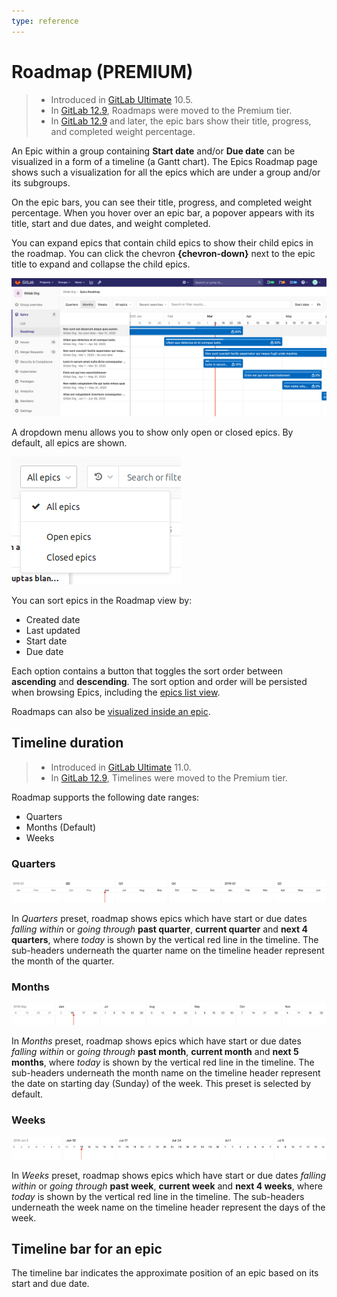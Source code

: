 ```yaml
---
type: reference
---
```


# Roadmap **(PREMIUM)**

> - Introduced in [GitLab Ultimate](https://about.gitlab.com/pricing/) 10.5.
> - In [GitLab 12.9](https://gitlab.com/gitlab-org/gitlab/issues/198062), Roadmaps were moved to the Premium tier.
> - In [GitLab 12.9](https://gitlab.com/gitlab-org/gitlab/issues/5164) and later, the epic bars show their title, progress, and completed weight percentage.

An Epic within a group containing **Start date** and/or **Due date**
can be visualized in a form of a timeline (a Gantt chart). The Epics Roadmap page
shows such a visualization for all the epics which are under a group and/or its subgroups.

On the epic bars, you can see their title, progress, and completed weight percentage.
When you hover over an epic bar, a popover appears with its title, start and due dates, and weight
completed.

You can expand epics that contain child epics to show their child epics in the roadmap.
You can click the chevron **{chevron-down}** next to the epic title to expand and collapse the child epics.

![roadmap view](img/roadmap_view_v12_9.png)

A dropdown menu allows you to show only open or closed epics. By default, all epics are shown.

![epics state dropdown](img/epics_state_dropdown.png)

You can sort epics in the Roadmap view by:

- Created date
- Last updated
- Start date
- Due date

Each option contains a button that toggles the sort order between **ascending** and **descending**. The sort option and order will be persisted when browsing Epics,
including the [epics list view](../epics/index.md).

Roadmaps can also be [visualized inside an epic](../epics/index.md#roadmap-in-epics).

## Timeline duration

> - Introduced in [GitLab Ultimate](https://about.gitlab.com/pricing/) 11.0.
> - In [GitLab 12.9](https://gitlab.com/gitlab-org/gitlab/issues/198062), Timelines were moved to the Premium tier.

Roadmap supports the following date ranges:

- Quarters
- Months (Default)
- Weeks

### Quarters

![roadmap date range in quarters](img/roadmap_timeline_quarters.png)

In _Quarters_ preset, roadmap shows epics which have start or due dates _falling within_ or
_going through_ **past quarter**, **current quarter** and **next 4 quarters**, where _today_
is shown by the vertical red line in the timeline. The sub-headers underneath the quarter name on
the timeline header represent the month of the quarter.

### Months

![roadmap date range in months](img/roadmap_timeline_months.png)

In _Months_ preset, roadmap shows epics which have start or due dates _falling within_ or
_going through_ **past month**, **current month** and **next 5 months**, where _today_
is shown by the vertical red line in the timeline. The sub-headers underneath the month name on
the timeline header represent the date on starting day (Sunday) of the week. This preset is
selected by default.

### Weeks

![roadmap date range in weeks](img/roadmap_timeline_weeks.png)

In _Weeks_ preset, roadmap shows epics which have start or due dates _falling within_ or
_going through_ **past week**, **current week** and **next 4 weeks**, where _today_
is shown by the vertical red line in the timeline. The sub-headers underneath the week name on
the timeline header represent the days of the week.

## Timeline bar for an epic

The timeline bar indicates the approximate position of an epic based on its start and due date.

<!-- ## Troubleshooting

Include any troubleshooting steps that you can foresee. If you know beforehand what issues
one might have when setting this up, or when something is changed, or on upgrading, it's
important to describe those, too. Think of things that may go wrong and include them here.
This is important to minimize requests for support, and to avoid doc comments with
questions that you know someone might ask.

Each scenario can be a third-level heading, e.g. `### Getting error message X`.
If you have none to add when creating a doc, leave this section in place
but commented out to help encourage others to add to it in the future. -->
